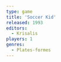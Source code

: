 ```yaml
---
type: game
title: 'Soccer Kid'
released: 1993
editors: 
  - Krisalis
players: 1
genres:
  - Plates-formes
---
```

